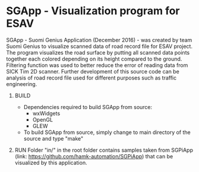 # SGApp - Visualization program for ESAV
SGApp - Suomi Genius Application (December 2016) - was created by team Suomi Genius to visualize scanned data of
road record file for ESAV project. The program visualizes the road surface by putting all scanned
data points together each colored depending on its height compared to the ground. Filtering function
was used to better reduce the error of reading data from SICK Tim 2D scanner. Further development of
this source code can be analysis of road record file used for different purposes such as traffic
engineering.

1. BUILD
    - Dependencies required to build SGApp from source:
        + wxWidgets
        + OpenGL
        + GLEW
    - To build SGApp from source, simply change to main directory of the source and type "make"

2. RUN
Folder "in/" in the root folder contains samples taken from SGPiApp (link: https://github.com/hamk-automation/SGPiApp)
    that can be visualized by this application.
